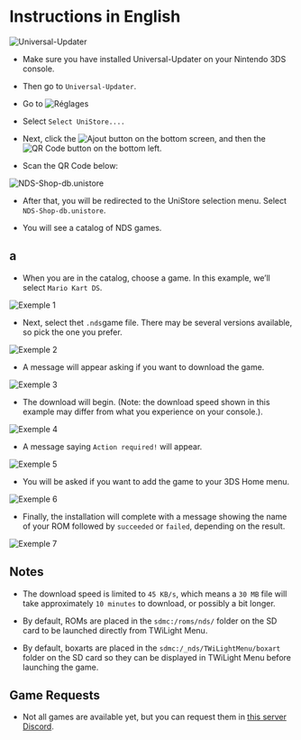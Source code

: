# Instructions in English

![Universal-Updater](https://raw.githubusercontent.com/TheRinzler65/NDS-Shop-db/main/docs/favicon.ico)

- Make sure you have installed Universal-Updater on your Nintendo 3DS console.

- Then go to `Universal-Updater`.

- Go to ![Réglages](https://github.com/Universal-Team/Universal-Updater/raw/master/assets/gfx/sprites/settings.png)

- Select `Select UniStore....`

- Next, click the ![Ajout](https://github.com/Universal-Team/Universal-Updater/raw/master/assets/gfx/sprites/add.png)  button on the bottom screen, and then the ![QR Code](https://github.com/Universal-Team/Universal-Updater/raw/master/assets/gfx/sprites/qr_code.png)  button on the bottom left.

- Scan the QR Code below:

![NDS-Shop-db.unistore](https://github.com/TheRinzler65/NDS-Shop-db/raw/main/qrcode-NDS-Shop.unistore.png)

- After that, you will be redirected to the UniStore selection menu. Select `NDS-Shop-db.unistore`.

- You will see a catalog of NDS games.

## a

- When you are in the catalog, choose a game. In this example, we’ll select `Mario Kart DS`.

![Exemple 1](https://github.com/TheRinzler65/NDS-Shop-db/raw/main/tutorial/screenshots/exemple1EN.png)

- Next, select thet `.nds`game file. There may be several versions available, so pick the one you prefer.

![Exemple 2](https://github.com/TheRinzler65/NDS-Shop-db/raw/main/tutorial/screenshots/exemple2EN.png)

- A message will appear asking if you want to download the game.

![Exemple 3](https://github.com/TheRinzler65/NDS-Shop-db/raw/main/tutorial/screenshots/exemple3EN.png)

- The download will begin. (Note: the download speed shown in this example may differ from what you experience on your console.).

![Exemple 4](https://github.com/TheRinzler65/NDS-Shop-db/raw/main/tutorial/screenshots/exemple4EN.png)

- A message saying `Action required!` will appear.

![Exemple 5](https://github.com/TheRinzler65/NDS-Shop-db/raw/main/tutorial/screenshots/exemple5EN.png)

- You will be asked if you want to add the game to your 3DS Home menu.

![Exemple 6](https://github.com/TheRinzler65/NDS-Shop-db/raw/main/tutorial/screenshots/exemple6EN.png)

- Finally, the installation will complete with a message showing the name of your ROM followed by `succeeded` or `failed`, depending on the result.

![Exemple 7](https://github.com/TheRinzler65/NDS-Shop-db/raw/main/tutorial/screenshots/exemple7EN.png)


## Notes

- The download speed is limited to `45 KB/s`, which means a `30 MB` file will take approximately `10 minutes` to download, or possibly a bit longer.

- By default, ROMs are placed in the `sdmc:/roms/nds/` folder on the SD card to be launched directly from TWiLight Menu.

- By default, boxarts are placed in the `sdmc:/_nds/TWiLightMenu/boxart` folder on the SD card so they can be displayed in TWiLight Menu before launching the game.


## Game Requests

- Not all games are available yet, but you can request them in [this server Discord](https://discord.gg/tWuMKd8ZHm).